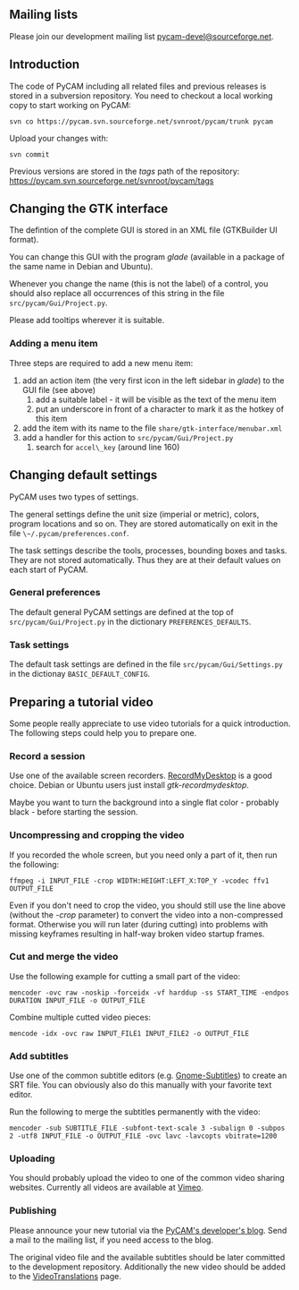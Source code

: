 Mailing lists
-------------

Please join our development mailing list
[pycam-devel@sourceforge.net](http://sourceforge.net/mailarchive/forum.php?forum_name=pycam-devel).

Introduction
------------

The code of PyCAM including all related files and previous releases is
stored in a subversion repository. You need to checkout a local working
copy to start working on PyCAM:

    svn co https://pycam.svn.sourceforge.net/svnroot/pycam/trunk pycam

Upload your changes with:

    svn commit

Previous versions are stored in the *tags* path of the repository:
<https://pycam.svn.sourceforge.net/svnroot/pycam/tags>

Changing the GTK interface
--------------------------

The defintion of the complete GUI is stored in an XML file (GTKBuilder
UI format).

You can change this GUI with the program *glade* (available in a package
of the same name in Debian and Ubuntu).

Whenever you change the name (this is not the label) of a control, you
should also replace all occurrences of this string in the file
`src/pycam/Gui/Project.py`.

Please add tooltips wherever it is suitable.

### Adding a menu item

Three steps are required to add a new menu item:

1.  add an action item (the very first icon in the left sidebar in
    *glade*) to the GUI file (see above)
    1.  add a suitable label - it will be visible as the text of the
        menu item
    2.  put an underscore in front of a character to mark it as the
        hotkey of this item
2.  add the item with its name to the file
    `share/gtk-interface/menubar.xml`
3.  add a handler for this action to `src/pycam/Gui/Project.py`
    1.  search for `accel\_key` (around line 160)

Changing default settings
-------------------------

PyCAM uses two types of settings.

The general settings define the unit size (imperial or metric), colors,
program locations and so on. They are stored automatically on exit in
the file `\~/.pycam/preferences.conf`.

The task settings describe the tools, processes, bounding boxes and
tasks. They are not stored automatically. Thus they are at their default
values on each start of PyCAM.

### General preferences

The default general PyCAM settings are defined at the top of
`src/pycam/Gui/Project.py` in the dictionary `PREFERENCES_DEFAULTS`.

### Task settings

The default task settings are defined in the file
`src/pycam/Gui/Settings.py` in the dictionay `BASIC_DEFAULT_CONFIG`.

Preparing a tutorial video
--------------------------

Some people really appreciate to use video tutorials for a quick
introduction. The following steps could help you to prepare one.

### Record a session

Use one of the available screen recorders.
[RecordMyDesktop](http://recordmydesktop.sourceforge.net) is a good
choice. Debian or Ubuntu users just install *gtk-recordmydesktop*.

Maybe you want to turn the background into a single flat color -
probably black - before starting the session.

### Uncompressing and cropping the video

If you recorded the whole screen, but you need only a part of it, then
run the following:

    ffmpeg -i INPUT_FILE -crop WIDTH:HEIGHT:LEFT_X:TOP_Y -vcodec ffv1 OUTPUT_FILE

Even if you don't need to crop the video, you should still use the line
above (without the *-crop* parameter) to convert the video into a
non-compressed format. Otherwise you will run later (during cutting)
into problems with missing keyframes resulting in half-way broken video
startup frames.

### Cut and merge the video

Use the following example for cutting a small part of the video:

    mencoder -ovc raw -noskip -forceidx -vf harddup -ss START_TIME -endpos DURATION INPUT_FILE -o OUTPUT_FILE

Combine multiple cutted video pieces:

    mencode -idx -ovc raw INPUT_FILE1 INPUT_FILE2 -o OUTPUT_FILE

### Add subtitles

Use one of the common subtitle editors (e.g.
[Gnome-Subtitles](http://gnome-subtitles.sourceforge.net/)) to create an
SRT file. You can obviously also do this manually with your favorite
text editor.

Run the following to merge the subtitles permanently with the video:

    mencoder -sub SUBTITLE_FILE -subfont-text-scale 3 -subalign 0 -subpos 2 -utf8 INPUT_FILE -o OUTPUT_FILE -ovc lavc -lavcopts vbitrate=1200

### Uploading

You should probably upload the video to one of the common video sharing
websites. Currently all videos are available at
[Vimeo](http://vimeo.com/channels/pycam).

### Publishing

Please announce your new tutorial via the [PyCAM's developer's
blog](http://fab.senselab.org/pycam). Send a mail to the mailing list,
if you need access to the blog.

The original video file and the available subtitles should be later
committed to the development repository. Additionally the new video
should be added to the [VideoTranslations](video-translations) page.
